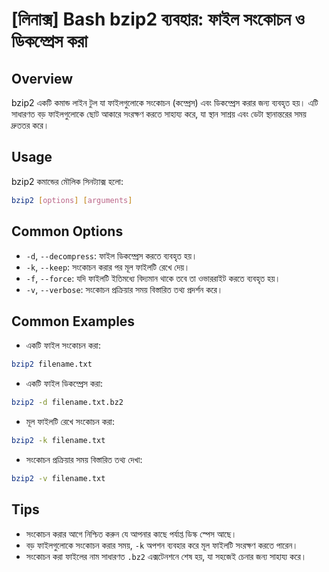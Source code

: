 # [লিনাক্স] Bash bzip2 ব্যবহার: ফাইল সংকোচন ও ডিকম্প্রেস করা

## Overview
bzip2 একটি কমান্ড লাইন টুল যা ফাইলগুলোকে সংকোচন (কম্প্রেস) এবং ডিকম্প্রেস করার জন্য ব্যবহৃত হয়। এটি সাধারণত বড় ফাইলগুলোকে ছোট আকারে সংরক্ষণ করতে সাহায্য করে, যা স্থান সাশ্রয় এবং ডেটা স্থানান্তরের সময় দ্রুততর করে।

## Usage
bzip2 কমান্ডের মৌলিক সিনট্যাক্স হলো:

```bash
bzip2 [options] [arguments]
```

## Common Options
- `-d`, `--decompress`: ফাইল ডিকম্প্রেস করতে ব্যবহৃত হয়।
- `-k`, `--keep`: সংকোচন করার পর মূল ফাইলটি রেখে দেয়।
- `-f`, `--force`: যদি ফাইলটি ইতিমধ্যে বিদ্যমান থাকে তবে তা ওভাররাইট করতে ব্যবহৃত হয়।
- `-v`, `--verbose`: সংকোচন প্রক্রিয়ার সময় বিস্তারিত তথ্য প্রদর্শন করে।

## Common Examples
- একটি ফাইল সংকোচন করা:

```bash
bzip2 filename.txt
```

- একটি ফাইল ডিকম্প্রেস করা:

```bash
bzip2 -d filename.txt.bz2
```

- মূল ফাইলটি রেখে সংকোচন করা:

```bash
bzip2 -k filename.txt
```

- সংকোচন প্রক্রিয়ার সময় বিস্তারিত তথ্য দেখা:

```bash
bzip2 -v filename.txt
```

## Tips
- সংকোচন করার আগে নিশ্চিত করুন যে আপনার কাছে পর্যাপ্ত ডিস্ক স্পেস আছে।
- বড় ফাইলগুলোকে সংকোচন করার সময়, `-k` অপশন ব্যবহার করে মূল ফাইলটি সংরক্ষণ করতে পারেন।
- সংকোচন করা ফাইলের নাম সাধারণত `.bz2` এক্সটেনশনে শেষ হয়, যা সহজেই চেনার জন্য সাহায্য করে।